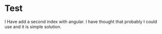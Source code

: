 # Test

I Have add a second index with angular.
I have thought that probably I could use and it is simple solution.
